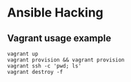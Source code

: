 # Ansible Hacking

## Vagrant usage example

```
vagrant up
vagrant provision && vagrant provision
vagrant ssh -c 'pwd; ls'
vagrant destroy -f
```